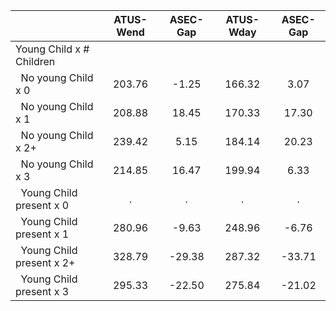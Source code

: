 
|                      |    ATUS-Wend |     ASEC-Gap |    ATUS-Wday |     ASEC-Gap |
| -------------------- | :----------: | :----------: | :----------: | :----------: |
| Young Child x # Children |              |              |              |              |
| &nbsp;&nbsp;No young Child x 0 |       203.76 |        -1.25 |       166.32 |         3.07 |
| &nbsp;&nbsp;No young Child x 1 |       208.88 |        18.45 |       170.33 |        17.30 |
| &nbsp;&nbsp;No young Child x 2+ |       239.42 |         5.15 |       184.14 |        20.23 |
| &nbsp;&nbsp;No young Child x 3 |       214.85 |        16.47 |       199.94 |         6.33 |
| &nbsp;&nbsp;Young Child present x 0 |            . |            . |            . |            . |
| &nbsp;&nbsp;Young Child present x 1 |       280.96 |        -9.63 |       248.96 |        -6.76 |
| &nbsp;&nbsp;Young Child present x 2+ |       328.79 |       -29.38 |       287.32 |       -33.71 |
| &nbsp;&nbsp;Young Child present x 3 |       295.33 |       -22.50 |       275.84 |       -21.02 |

